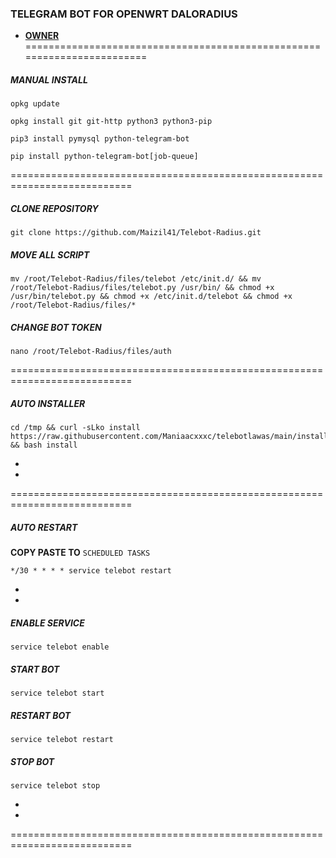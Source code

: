 ### TELEGRAM BOT FOR OPENWRT DALORADIUS

* [**OWNER**](https://t.me/maizil41)
========================================================================
##### MANUAL INSTALL
```
opkg update
```
```
opkg install git git-http python3 python3-pip
```
```
pip3 install pymysql python-telegram-bot
```
```
pip install python-telegram-bot[job-queue]
```
===========================================================================
##### CLONE REPOSITORY
```
git clone https://github.com/Maizil41/Telebot-Radius.git
```
##### MOVE ALL SCRIPT
```
mv /root/Telebot-Radius/files/telebot /etc/init.d/ && mv /root/Telebot-Radius/files/telebot.py /usr/bin/ && chmod +x /usr/bin/telebot.py && chmod +x /etc/init.d/telebot && chmod +x /root/Telebot-Radius/files/*
```
##### CHANGE BOT TOKEN
```
nano /root/Telebot-Radius/files/auth
```
===========================================================================
##### AUTO INSTALLER

```
cd /tmp && curl -sLko install https://raw.githubusercontent.com/Maniaacxxxc/telebotlawas/main/installer.sh && bash install
```
*
*
===========================================================================
##### AUTO RESTART
**COPY PASTE TO** `SCHEDULED TASKS`
```
*/30 * * * * service telebot restart
```
*
*
##### ENABLE SERVICE 

```
service telebot enable
```

##### START BOT 

```
service telebot start
```

##### RESTART BOT 

```
service telebot restart
```

##### STOP BOT 

```
service telebot stop
```
*
*
===========================================================================
